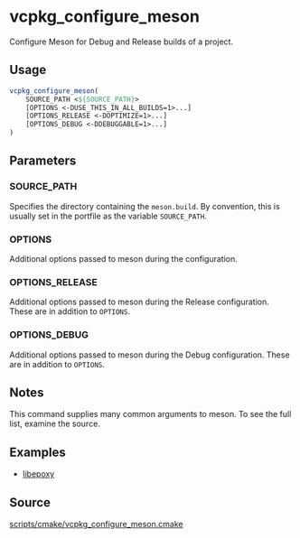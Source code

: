 # vcpkg_configure_meson

Configure Meson for Debug and Release builds of a project.

## Usage
```cmake
vcpkg_configure_meson(
    SOURCE_PATH <${SOURCE_PATH}>
    [OPTIONS <-DUSE_THIS_IN_ALL_BUILDS=1>...]
    [OPTIONS_RELEASE <-DOPTIMIZE=1>...]
    [OPTIONS_DEBUG <-DDEBUGGABLE=1>...]
)
```

## Parameters
### SOURCE_PATH
Specifies the directory containing the `meson.build`. By convention, this is usually set in the portfile as the variable `SOURCE_PATH`.

### OPTIONS
Additional options passed to meson during the configuration.

### OPTIONS_RELEASE
Additional options passed to meson during the Release configuration. These are in addition to `OPTIONS`.

### OPTIONS_DEBUG
Additional options passed to meson during the Debug configuration. These are in addition to `OPTIONS`.

## Notes
This command supplies many common arguments to meson. To see the full list, examine the source.

## Examples

* [libepoxy](https://github.com/Microsoft/vcpkg/blob/master/ports/libepoxy/portfile.cmake)

## Source
[scripts/cmake/vcpkg_configure_meson.cmake](https://github.com/Microsoft/vcpkg/blob/master/scripts/cmake/vcpkg_configure_meson.cmake)
